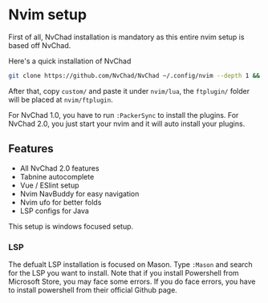 # Nvim setup

First of all, NvChad installation is mandatory as this entire nvim setup is based off NvChad.

Here's a quick installation of NvChad
```bash
git clone https://github.com/NvChad/NvChad ~/.config/nvim --depth 1 && nvim
```

After that, copy `custom/` and paste it under `nvim/lua`, the `ftplugin/` folder will be placed at `nvim/ftplugin`. 

For NvChad 1.0, you have to run `:PackerSync` to install the plugins. For NvChad 2.0, you just start your nvim and it will auto install your plugins.

## Features
- All NvChad 2.0 features
- Tabnine autocomplete
- Vue / ESlint setup
- Nvim NavBuddy for easy navigation
- Nvim ufo for better folds
- LSP configs for Java

This setup is windows focused setup.

### LSP
The defualt LSP installation is focused on Mason. Type `:Mason` and search for the LSP you want to install.
Note that if you install Powershell from Microsoft Store, you may face some errors. If you do face errors, you
have to install powershell from their official Github page.
